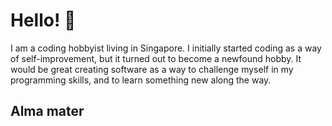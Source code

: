 # Hello! 👋

I am a coding hobbyist living in Singapore. I initially started coding as a way of self-improvement, but it turned out to become a newfound hobby. It would be great creating software as a way to challenge myself in my programming skills, and to learn something new along the way.

## Alma mater

